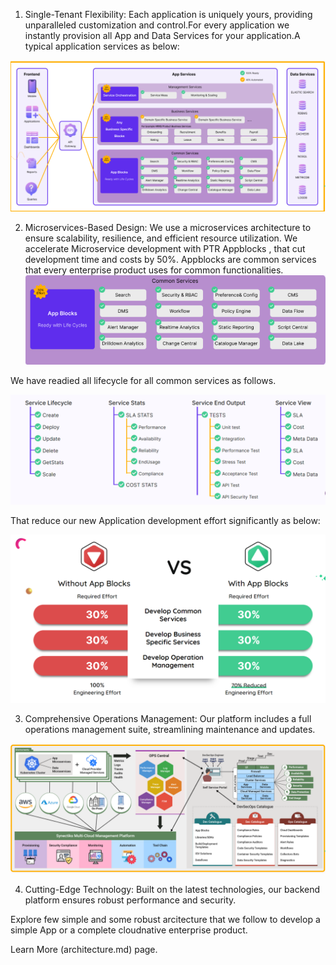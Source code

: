 
1. Single-Tenant Flexibility: Each application is uniquely yours, providing unparalleled customization and control.For every application we instantly 
provision all App and Data Services for your application.A typical application 
services as below:

![alt text](image-20.png)

2. Microservices-Based Design: We use a microservices architecture to ensure scalability, resilience, and efficient resource utilization. We accelerate Microservice development with PTR Appblocks , that cut development time and 
costs by 50%. Appblocks are common services that every enterprise product uses 
for common functionalities. 
![alt text](image-22.png)

We have readied all lifecycle for all common services
as follows.

![alt text](image-21.png)

That reduce our new Application development effort significantly as below:

![alt text](image-23.png)

3. Comprehensive Operations Management: Our platform includes a full operations management suite, streamlining maintenance and updates.

![alt text](image-24.png)

4. Cutting-Edge Technology: Built on the latest technologies, our backend platform ensures robust performance and security.

Explore few simple and some robust arcitecture that we follow to develop a simple App or a complete cloudnative enterprise product.

Learn More (architecture.md) page.